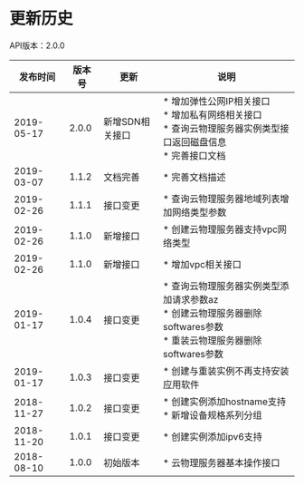 # 更新历史 #

API版本：2.0.0

|发布时间|版本号|更新|说明|
|---|---|---|---|
|2019-05-17|2.0.0|新增SDN相关接口|* 增加弹性公网IP相关接口<br> * 增加私有网络相关接口<br> * 查询云物理服务器实例类型接口返回磁盘信息<br> * 完善接口文档|
|2019-03-07|1.1.2|文档完善|* 完善文档描述|
|2019-02-26|1.1.1|接口变更|* 查询云物理服务器地域列表增加网络类型参数|
|2019-02-26|1.1.0|新增接口|* 创建云物理服务器支持vpc网络类型|
|2019-02-26|1.1.0|新增接口|* 增加vpc相关接口|
|2019-01-17|1.0.4|接口变更|* 查询云物理服务器实例类型添加请求参数az<br> * 创建云物理服务器删除softwares参数<br> * 重装云物理服务器删除softwares参数|
|2019-01-17|1.0.3|接口变更|* 创建与重装实例不再支持安装应用软件|
|2018-11-27|1.0.2|接口变更|* 创建实例添加hostname支持<br> * 新增设备规格系列分组|
|2018-11-20|1.0.1|接口变更|* 创建实例添加ipv6支持|
|2018-08-10|1.0.0|初始版本|* 云物理服务器基本操作接口|